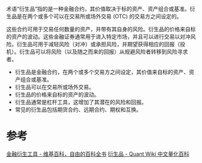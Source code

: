 
术语“衍生品”指的是一种金融合约，其价值取决于标的资产、资产组合或基准。衍生品是在两个或多个可以在交易所或场外交易 (OTC) 的交易方之间设定的。

这些合约可用于交易任何数量的资产，并带有其自身的风险。衍生品的价格来自标的资产的波动。这些金融证券通常用于进入特定市场，并且可以进行交易以对冲风险。衍生品可用于减轻风险（对冲）或承担风险，并期望获得相应的回报（投机）。衍生品可以将风险（以及随之而来的回报）从规避风险者转移到风险寻求者。

- 衍生品是金融合约，在两个或多个交易方之间设定，其价值来自标的资产、资产组合或基准。
- 衍生品可以在交易所或场外交易。
- 衍生品的价格来自标的资产的波动。
- 衍生品通常是杠杆工具，这增加了其潜在的风险和回报。
- 常见的衍生品包括期货合约、远期合约、期权和互换。


# 参考
[金融衍生工具 - 维基百科，自由的百科全书](https://zh.wikipedia.org/wiki/%E9%87%91%E8%9E%8D%E8%A1%8D%E7%94%9F%E5%B7%A5%E5%85%B7)
[衍生品 - Quant Wiki 中文量化百科](https://quant-wiki.com/basic/finance/%E8%A1%8D%E7%94%9F%E5%93%81_Derivative/)
